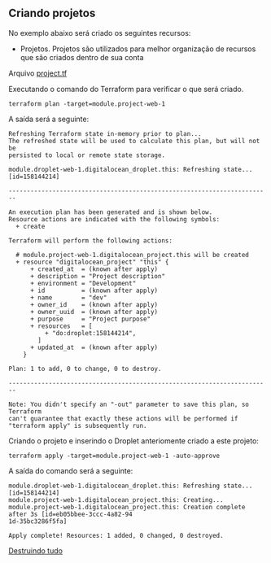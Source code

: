 ## Criando projetos

No exemplo abaixo será criado os seguintes recursos:

* Projetos. Projetos são utilizados para melhor organização de recursos que são criados dentro de sua conta

Arquivo [project.tf](/providers/digital-ocean/project.tf)

Executando o comando do Terraform para verificar o que será criado.

```
terraform plan -target=module.project-web-1
```

A saída será a seguinte:

```
Refreshing Terraform state in-memory prior to plan...
The refreshed state will be used to calculate this plan, but will not be
persisted to local or remote state storage.

module.droplet-web-1.digitalocean_droplet.this: Refreshing state... [id=158144214]

------------------------------------------------------------------------

An execution plan has been generated and is shown below.
Resource actions are indicated with the following symbols:
  + create

Terraform will perform the following actions:

  # module.project-web-1.digitalocean_project.this will be created
  + resource "digitalocean_project" "this" {
      + created_at  = (known after apply)
      + description = "Project description"
      + environment = "Development"
      + id          = (known after apply)
      + name        = "dev"
      + owner_id    = (known after apply)
      + owner_uuid  = (known after apply)
      + purpose     = "Project purpose"
      + resources   = [
          + "do:droplet:158144214",
        ]
      + updated_at  = (known after apply)
    }

Plan: 1 to add, 0 to change, 0 to destroy.

------------------------------------------------------------------------

Note: You didn't specify an "-out" parameter to save this plan, so Terraform
can't guarantee that exactly these actions will be performed if
"terraform apply" is subsequently run.
```

Criando o projeto e inserindo o Droplet anteriomente criado a este projeto:

```
terraform apply -target=module.project-web-1 -auto-approve
```

A saída do comando será a seguinte:

```
module.droplet-web-1.digitalocean_droplet.this: Refreshing state... [id=158144214]
module.project-web-1.digitalocean_project.this: Creating...
module.project-web-1.digitalocean_project.this: Creation complete after 3s [id=eb05bbee-3ccc-4a82-94
1d-35bc3286f5fa]

Apply complete! Resources: 1 added, 0 changed, 0 destroyed.
```

[Destruindo tudo](destroy.md)